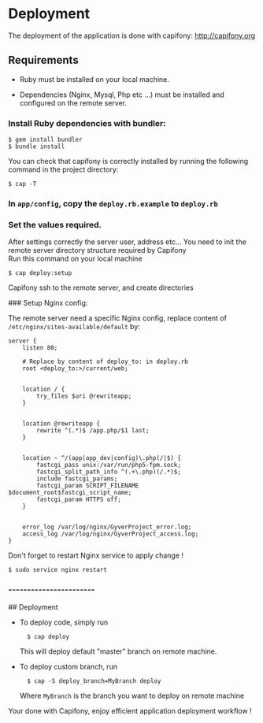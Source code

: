 # Deployment

The deployment of the application is done with capifony: http://capifony.org


## Requirements

- Ruby must be installed on your local machine.

- Dependencies (Nginx, Mysql, Php etc ...) must be installed and configured on the remote server.


### Install Ruby dependencies with bundler:

    $ gem install bundler
    $ bundle install

You can check that capifony is correctly installed by running the following
command in the project directory:

    $ cap -T

### In `app/config`, copy the `deploy.rb.example` to `deploy.rb`

### Set the values required.

After settings correctly the server user, address etc... You need to init the remote server directory structure required by Capifony  
Run this command on your local machine

    $ cap deploy:setup
     
Capifony ssh to the remote server, and create directories


### Setup Nginx config:  

The remote server need a specific Nginx config, 
replace content of `/etc/nginx/sites-available/default` by:

    server {
        listen 80;
        
        # Replace by content of deploy_to: in deploy.rb
        root <deploy_to:>/current/web;
        
    
        location / {
            try_files $uri @rewriteapp;
        }
        
    
        location @rewriteapp {
            rewrite ^(.*)$ /app.php/$1 last;
        }
        
    
        location ~ ^/(app|app_dev|config)\.php(/|$) {
            fastcgi_pass unix:/var/run/php5-fpm.sock;
            fastcgi_split_path_info ^(.+\.php)(/.*)$;
            include fastcgi_params;
            fastcgi_param SCRIPT_FILENAME $document_root$fastcgi_script_name;
            fastcgi_param HTTPS off;
        }
        
    
        error_log /var/log/nginx/GyverProject_error.log;
        access_log /var/log/nginx/GyverProject_access.log;
    }

Don't forget to restart Nginx service to apply change !

    $ sudo service nginx restart

### -----------------------


## Deployment

- To deploy code, simply run

        $ cap deploy
    
    This will deploy default "master" branch on remote machine.

- To deploy custom branch, run

        $ cap -S deploy_branch=MyBranch deploy
        
    Where `MyBranch` is the branch you want to deploy on remote machine
    
Your done with Capifony, enjoy efficient application deployment workflow !

